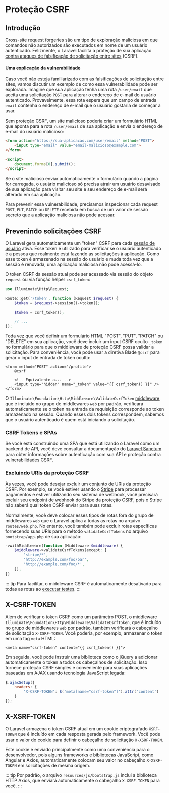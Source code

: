 # Proteção CSRF

## Introdução

Cross-site request forgeries são um tipo de exploração maliciosa em que comandos não autorizados são executados em nome de um usuário autenticado. Felizmente, o Laravel facilita a proteção de sua aplicação <a href="https://en.wikipedia.org/wiki/Cross-site_request_forgery" target="_blank">contra ataques de falsificação de solicitação entre sites</a> (CSRF).

#### Uma explicação da vulnerabilidade

Caso você não esteja familiarizado com as falsificações de solicitação entre sites, vamos discutir um exemplo de como essa vulnerabilidade pode ser explorada. Imagine que sua aplicação tenha uma rota `/user/email` que aceita uma solicitação `POST` para alterar o endereço de e-mail do usuário autenticado. Provavelmente, essa rota espera que um campo de entrada `email` contenha o endereço de e-mail que o usuário gostaria de começar a usar.

Sem proteção CSRF, um site malicioso poderia criar um formulário HTML que aponta para a rota `/user/email` de sua aplicação e envia o endereço de e-mail do usuário malicioso:

```html
<form action="https://sua-aplicacao.com/user/email" method="POST">
    <input type="email" value="email-malicioso@example.com">
</form>
 
<script>
    document.forms[0].submit();
</script>
```

Se o site malicioso enviar automaticamente o formulário quando a página for carregada, o usuário malicioso só precisa atrair um usuário desavisado de sua aplicação para visitar seu site e seu endereço de e-mail será alterado em sua aplicação.

Para prevenir essa vulnerabilidade, precisamos inspecionar cada request `POST`, `PUT`, `PATCH` ou `DELETE` recebida em busca de um valor de sessão secreto que a aplicação maliciosa não pode acessar.

## Prevenindo solicitações CSRF

O Laravel gera automaticamente um "token" CSRF para cada <a href="/fundamentos/sessoes" target="_blank">sessão de usuário</a> ativa. Esse token é utilizado para verificar se o usuário autenticado é a pessoa que realmente está fazendo as solicitações à aplicação. Como esse token é armazenado na sessão do usuário e muda toda vez que a sessão é renovada, uma aplicação maliciosa não pode acessá-lo.

O token CSRF da sessão atual pode ser acessado via sessão do objeto `request` ou via função helper `csrf_token`:

```php
use Illuminate\Http\Request;
 
Route::get('/token', function (Request $request) {
    $token = $request->session()->token();
 
    $token = csrf_token();
 
    // ...
});
```

<span class="highlight">Toda vez</span> que você definir um formulário HTML "POST", "PUT", "PATCH" ou "DELETE" em sua aplicação, você deve incluir um input CSRF oculto `_token` no formulário para que o middleware de proteção CSRF possa validar a solicitação. Para conveniência, você pode usar a diretiva Blade `@csrf` para gerar o input de entrada de token oculto:

```blade
<form method="POST" action="/profile">
    @csrf
 
    <!-- Equivalente a... -->
    <input type="hidden" name="_token" value="{{ csrf_token() }}" />
</form>
```

O `Illuminate\Foundation\Http\Middleware\ValidateCsrfToken` <a href="/fundamentos/middleware" target="_blank">middleware</a>, que é incluído no grupo de middlewares `web` por padrão, verificará automaticamente se o token na entrada da requisição corresponde ao token armazenado na sessão. Quando esses dois tokens correspondem, sabemos que o usuário autenticado é quem está iniciando a solicitação.

### CSRF Tokens e SPAs

Se você está construindo uma SPA que está utilizando o Laravel como um backend de API, você deve consultar a documentação do <a href="/pacotes/sanctum" target="_blank">Laravel Sanctum</a> para obter informações sobre autenticação com sua API e proteção contra vulnerabilidades CSRF.

### Excluindo URIs da proteção CSRF

Às vezes, você pode desejar excluir um conjunto de URIs da proteção CSRF. Por exemplo, se você estiver usando o <a href="https://stripe.com" target="_blank">Stripe</a> para processar pagamentos e estiver utilizando seu sistema de webhook, você precisará excluir seu endpoint de webhook do Stripe da proteção CSRF, pois o Stripe não saberá qual token CSRF enviar para suas rotas.

Normalmente, você deve colocar esses tipos de rotas fora do grupo de middlewares `web` que o Laravel aplica a todas as rotas no arquivo `routes/web.php`. No entanto, você também pode excluir rotas específicas fornecendo suas URIs para o método `validateCsrfTokens` no arquivo `bootstrap/app.php` de sua aplicação:

```php
->withMiddleware(function (Middleware $middleware) {
    $middleware->validateCsrfTokens(except: [
        'stripe/*',
        'http://example.com/foo/bar',
        'http://example.com/foo/*',
    ]);
})
```

::: tip
Para facilitar, o middleware CSRF é automaticamente desativado para todas as rotas ao <a href="/testes/introducao" target="_blank">executar testes</a>.
:::

## X-CSRF-TOKEN

Além de verificar o token CSRF como um parâmetro POST, o middleware `Illuminate\Foundation\Http\Middleware\ValidateCsrfToken`, que é incluído no grupo de middlewares `web` por padrão, também verificará o cabeçalho de solicitação `X-CSRF-TOKEN`. Você poderia, por exemplo, armazenar o token em uma tag `meta` HTML:

```blade
<meta name="csrf-token" content="{{ csrf_token() }}">
```

Em seguida, você pode instruir uma biblioteca como o jQuery a adicionar automaticamente o token a todos os cabeçalhos de solicitação. Isso fornece proteção CSRF simples e conveniente para suas aplicações baseadas em AJAX usando tecnologia JavaScript legada:

```js
$.ajaxSetup({
    headers: {
        'X-CSRF-TOKEN': $('meta[name="csrf-token"]').attr('content')
    }
});
```

## X-XSRF-TOKEN

O Laravel armazena o token CSRF atual em um cookie criptografado `XSRF-TOKEN` que é incluído em cada resposta gerada pelo framework. Você pode usar o valor do cookie para definir o cabeçalho de solicitação `X-XSRF-TOKEN`.

Este cookie é enviado principalmente como uma conveniência para o desenvolvedor, pois alguns frameworks e bibliotecas JavaScript, como Angular e Axios, automaticamente colocam seu valor no cabeçalho `X-XSRF-TOKEN` em solicitações de mesma origem.

::: tip
Por padrão, o arquivo `resources/js/bootstrap.js` inclui a biblioteca HTTP Axios, que enviará automaticamente o cabeçalho `X-XSRF-TOKEN` para você.
:::